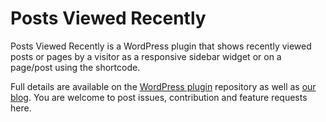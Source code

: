 # Posts Viewed Recently

Posts Viewed Recently is a WordPress plugin that shows recently viewed posts or pages by a visitor as a responsive sidebar widget or on a page/post using the shortcode.

Full details are available on the [WordPress plugin](https://wordpress.org/plugins/posts-viewed-recently/) repository as well as [our blog](https://fellowtuts.com/posts-viewed-recently-plugin/). You are welcome to post issues, contribution and feature requests here.
